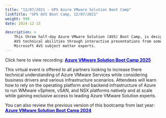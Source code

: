 ```yaml
---
title: "12/07/2021 - GPS Azure VMware Solution Boot Camp"
linkTitle: "GPS AVS Boot Camp, 12/07/2021"
weight: 999
date: 2024-12-15

description: >
    This three half-day Azure VMware Solution (AVS) Boot Camp, is designed to further enhance your
    AVS technical abilities through interactive presentations from some of the top
    Microsoft AVS subject matter experts.
---
```


Click here to view recording: [<span style="color:blue">**Azure VMware Solution Boot Camp 2025**</span>](https://aka.ms/AVSBootcamp2025)

This virtual event is offered to all partners looking to increase there
technical understanding of Azure VMware Services while considering business
drivers and various infrastructure scenarios. Attendees will learn how to rely
on the operating platform and backend infrastructure of Azure to run WMware
vSphere, vSAN, and NSX platforms natively and at scale while gaining exclusive
access to leading Azure VMware Solution experts.

You can also review the previous version of this bootcamp from last year: [<span style="color:blue">**Azure VMware Solution Boot Camp 2024**</span>](https://aka.ms/AVSBootcamp2024)